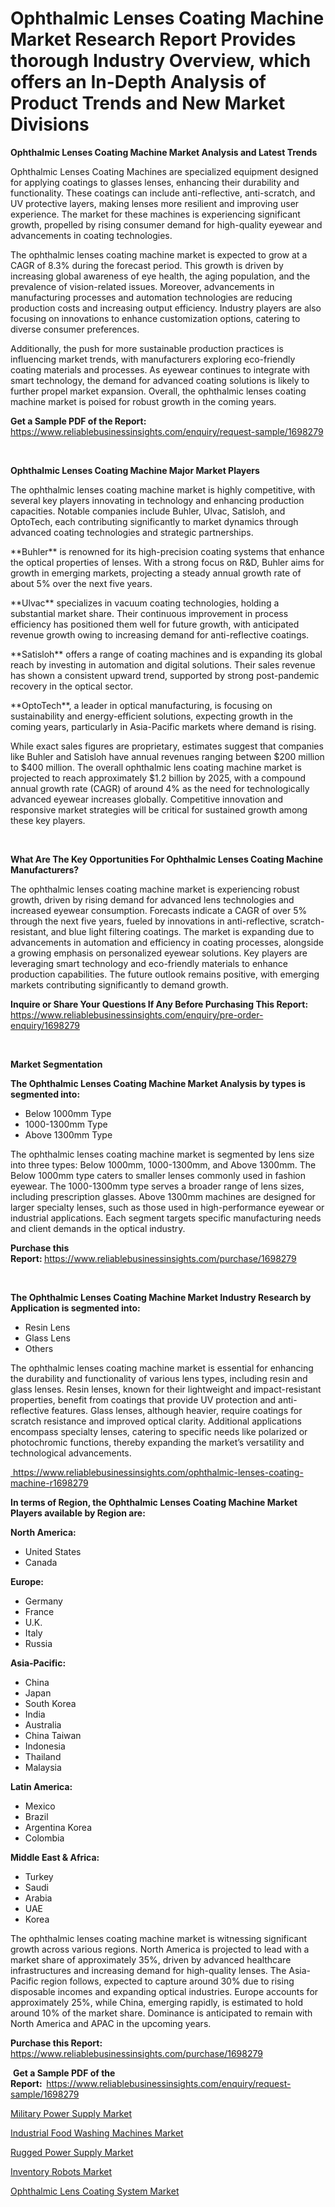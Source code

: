 <p><h1>Ophthalmic Lenses Coating Machine Market Research Report Provides thorough Industry Overview, which offers an In-Depth Analysis of Product Trends and New Market Divisions</h1></p><p><strong>Ophthalmic Lenses Coating Machine Market Analysis and Latest Trends</strong></p>
<p><p>Ophthalmic Lenses Coating Machines are specialized equipment designed for applying coatings to glasses lenses, enhancing their durability and functionality. These coatings can include anti-reflective, anti-scratch, and UV protective layers, making lenses more resilient and improving user experience. The market for these machines is experiencing significant growth, propelled by rising consumer demand for high-quality eyewear and advancements in coating technologies. </p><p>The ophthalmic lenses coating machine market is expected to grow at a CAGR of 8.3% during the forecast period. This growth is driven by increasing global awareness of eye health, the aging population, and the prevalence of vision-related issues. Moreover, advancements in manufacturing processes and automation technologies are reducing production costs and increasing output efficiency. Industry players are also focusing on innovations to enhance customization options, catering to diverse consumer preferences.</p><p>Additionally, the push for more sustainable production practices is influencing market trends, with manufacturers exploring eco-friendly coating materials and processes. As eyewear continues to integrate with smart technology, the demand for advanced coating solutions is likely to further propel market expansion. Overall, the ophthalmic lenses coating machine market is poised for robust growth in the coming years.</p></p>
<p><strong>Get a Sample PDF of the Report:&nbsp;</strong> <a href="https://www.reliablebusinessinsights.com/enquiry/request-sample/1698279?utm_campaign=60&utm_medium=2&utm_source=Github&utm_content=ia&utm_term=16122024&utm_id=ophthalmic-lenses-coating-machine">https://www.reliablebusinessinsights.com/enquiry/request-sample/1698279</a></p>
<p>&nbsp;</p>
<p><strong>Ophthalmic Lenses Coating Machine Major Market Players</strong></p>
<p><p>The ophthalmic lenses coating machine market is highly competitive, with several key players innovating in technology and enhancing production capacities. Notable companies include Buhler, Ulvac, Satisloh, and OptoTech, each contributing significantly to market dynamics through advanced coating technologies and strategic partnerships.</p><p>**Buhler** is renowned for its high-precision coating systems that enhance the optical properties of lenses. With a strong focus on R&D, Buhler aims for growth in emerging markets, projecting a steady annual growth rate of about 5% over the next five years.</p><p>**Ulvac** specializes in vacuum coating technologies, holding a substantial market share. Their continuous improvement in process efficiency has positioned them well for future growth, with anticipated revenue growth owing to increasing demand for anti-reflective coatings.</p><p>**Satisloh** offers a range of coating machines and is expanding its global reach by investing in automation and digital solutions. Their sales revenue has shown a consistent upward trend, supported by strong post-pandemic recovery in the optical sector.</p><p>**OptoTech**, a leader in optical manufacturing, is focusing on sustainability and energy-efficient solutions, expecting growth in the coming years, particularly in Asia-Pacific markets where demand is rising.</p><p>While exact sales figures are proprietary, estimates suggest that companies like Buhler and Satisloh have annual revenues ranging between $200 million to $400 million. The overall ophthalmic lens coating machine market is projected to reach approximately $1.2 billion by 2025, with a compound annual growth rate (CAGR) of around 4% as the need for technologically advanced eyewear increases globally. Competitive innovation and responsive market strategies will be critical for sustained growth among these key players.</p></p>
<p>&nbsp;</p>
<p><strong>What Are The Key Opportunities For Ophthalmic Lenses Coating Machine Manufacturers?</strong></p>
<p><p>The ophthalmic lenses coating machine market is experiencing robust growth, driven by rising demand for advanced lens technologies and increased eyewear consumption. Forecasts indicate a CAGR of over 5% through the next five years, fueled by innovations in anti-reflective, scratch-resistant, and blue light filtering coatings. The market is expanding due to advancements in automation and efficiency in coating processes, alongside a growing emphasis on personalized eyewear solutions. Key players are leveraging smart technology and eco-friendly materials to enhance production capabilities. The future outlook remains positive, with emerging markets contributing significantly to demand growth.</p></p>
<p><strong>Inquire or Share Your Questions If Any Before Purchasing This Report:</strong> <a href="https://www.reliablebusinessinsights.com/enquiry/pre-order-enquiry/1698279?utm_campaign=60&utm_medium=2&utm_source=Github&utm_content=ia&utm_term=16122024&utm_id=ophthalmic-lenses-coating-machine">https://www.reliablebusinessinsights.com/enquiry/pre-order-enquiry/1698279</a></p>
<p>&nbsp;</p>
<p><strong>Market Segmentation</strong></p>
<p><strong>The Ophthalmic Lenses Coating Machine Market Analysis by types is segmented into:</strong></p>
<p><ul><li>Below 1000mm Type</li><li>1000-1300mm Type</li><li>Above 1300mm Type</li></ul></p>
<p><p>The ophthalmic lenses coating machine market is segmented by lens size into three types: Below 1000mm, 1000-1300mm, and Above 1300mm. The Below 1000mm type caters to smaller lenses commonly used in fashion eyewear. The 1000-1300mm type serves a broader range of lens sizes, including prescription glasses. Above 1300mm machines are designed for larger specialty lenses, such as those used in high-performance eyewear or industrial applications. Each segment targets specific manufacturing needs and client demands in the optical industry.</p></p>
<p><strong>Purchase this Report:&nbsp;</strong><a href="https://www.reliablebusinessinsights.com/purchase/1698279?utm_campaign=60&utm_medium=2&utm_source=Github&utm_content=ia&utm_term=16122024&utm_id=ophthalmic-lenses-coating-machine">https://www.reliablebusinessinsights.com/purchase/1698279</a></p>
<p>&nbsp;</p>
<p><strong>The Ophthalmic Lenses Coating Machine Market Industry Research by Application is segmented into:</strong></p>
<p><ul><li>Resin Lens</li><li>Glass Lens</li><li>Others</li></ul></p>
<p><p>The ophthalmic lenses coating machine market is essential for enhancing the durability and functionality of various lens types, including resin and glass lenses. Resin lenses, known for their lightweight and impact-resistant properties, benefit from coatings that provide UV protection and anti-reflective features. Glass lenses, although heavier, require coatings for scratch resistance and improved optical clarity. Additional applications encompass specialty lenses, catering to specific needs like polarized or photochromic functions, thereby expanding the market’s versatility and technological advancements.</p></p>
<p><a href="https://www.reliablebusinessinsights.com/ophthalmic-lenses-coating-machine-r1698279?utm_campaign=60&utm_medium=2&utm_source=Github&utm_content=ia&utm_term=16122024&utm_id=ophthalmic-lenses-coating-machine">&nbsp;https://www.reliablebusinessinsights.com/ophthalmic-lenses-coating-machine-r1698279</a></p>
<p><strong>In terms of Region, the Ophthalmic Lenses Coating Machine Market Players available by Region are:</strong></p>
<p>
    <p> <strong> North America: </strong>
        <ul>
            <li>United States</li>
            <li>Canada</li>
        </ul>
        </p> 
    <p> <strong> Europe: </strong>
        <ul>
            <li>Germany</li>
            <li>France</li>
            <li>U.K.</li>
            <li>Italy</li>
            <li>Russia</li>
        </ul>
        </p> 
    <p> <strong> Asia-Pacific: </strong>
        <ul>
            <li>China</li>
            <li>Japan</li>
            <li>South Korea</li>
            <li>India</li>
            <li>Australia</li>
            <li>China Taiwan</li>
            <li>Indonesia</li>
            <li>Thailand</li>
            <li>Malaysia</li>
        </ul>
        </p> 
    <p> <strong> Latin America: </strong>
        <ul>
            <li>Mexico</li>
            <li>Brazil</li>
            <li>Argentina Korea</li>
            <li>Colombia</li>
        </ul>
        </p> 
    <p> <strong> Middle East & Africa: </strong>
        <ul>
            <li>Turkey</li>
            <li>Saudi</li>
            <li>Arabia</li>
            <li>UAE</li>
            <li>Korea</li>
        </ul>
    </p>
    </p>
<p><p>The ophthalmic lenses coating machine market is witnessing significant growth across various regions. North America is projected to lead with a market share of approximately 35%, driven by advanced healthcare infrastructures and increasing demand for high-quality lenses. The Asia-Pacific region follows, expected to capture around 30% due to rising disposable incomes and expanding optical industries. Europe accounts for approximately 25%, while China, emerging rapidly, is estimated to hold around 10% of the market share. Dominance is anticipated to remain with North America and APAC in the upcoming years.</p></p>
<p><strong>Purchase this Report: </strong><a href="https://www.reliablebusinessinsights.com/purchase/1698279?utm_campaign=60&utm_medium=2&utm_source=Github&utm_content=ia&utm_term=16122024&utm_id=ophthalmic-lenses-coating-machine">https://www.reliablebusinessinsights.com/purchase/1698279</a></p>
<p>&nbsp;<strong>Get a Sample PDF of the Report:&nbsp;&nbsp;</strong><a href="https://www.reliablebusinessinsights.com/enquiry/request-sample/1698279?utm_campaign=60&utm_medium=2&utm_source=Github&utm_content=ia&utm_term=16122024&utm_id=ophthalmic-lenses-coating-machine">https://www.reliablebusinessinsights.com/enquiry/request-sample/1698279</a></p>
<p><strong></strong></p>
<p><p><a href="https://www.linkedin.com/pulse/military-power-supply-market-research-report-exploring-ou3fe?utm_campaign=60&utm_medium=2&utm_source=Github&utm_content=ia&utm_term=16122024&utm_id=ophthalmic-lenses-coating-machine">Military Power Supply Market</a></p><p><a href="https://github.com/FahadAhmed223/Market-Research-Report-List-1/blob/main/industrial-food-washing-machines-market.md?utm_campaign=60&utm_medium=2&utm_source=Github&utm_content=ia&utm_term=16122024&utm_id=ophthalmic-lenses-coating-machine">Industrial Food Washing Machines Market</a></p><p><a href="https://www.linkedin.com/pulse/comprehensive-analysis-rugged-power-supply-market-segments-qwqde?utm_campaign=60&utm_medium=2&utm_source=Github&utm_content=ia&utm_term=16122024&utm_id=ophthalmic-lenses-coating-machine">Rugged Power Supply Market</a></p><p><a href="https://www.linkedin.com/pulse/market-growth-forecast-inventory-robots-industry-expected-1gwde?utm_campaign=60&utm_medium=2&utm_source=Github&utm_content=ia&utm_term=16122024&utm_id=ophthalmic-lenses-coating-machine">Inventory Robots Market</a></p><p><a href="https://github.com/NargisHussain432/Market-Research-Report-List-1/blob/main/ophthalmic-lens-coating-system-market.md?utm_campaign=60&utm_medium=2&utm_source=Github&utm_content=ia&utm_term=16122024&utm_id=ophthalmic-lenses-coating-machine">Ophthalmic Lens Coating System Market</a></p></p>
